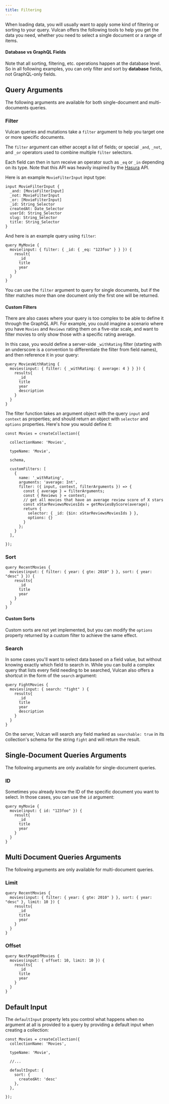 ```yaml
---
title: Filtering
---
```


When loading data, you will usually want to apply some kind of filtering or sorting to your query. Vulcan offers the following tools to help you get the data you need, whether you need to select a single document or a range of items. 

#### Database vs GraphQL Fields

Note that all sorting, filtering, etc. operations happen at the database level. So in all following examples, you can only filter and sort by **database** fields, not GraphQL-only fields. 

## Query Arguments

The following arguments are available for both single-document and multi-documents queries. 

### Filter

Vulcan queries and mutations take a `filter` argument to help you target one or more specific documents.

The `filter` argument can either accept a list of fields; or special `_and`, `_not`, and `_or` operators used to combine multiple `filter` selectors. 

Each field can then in turn receive an operator such as `_eq` or `_in` depending on its type. Note that this API was heavily inspired by the [Hasura](https://docs.hasura.io/1.0/graphql/manual/queries/query-filters.html) API. 

Here is an example `MovieFilterInput` input type:

```
input MovieFilterInput {
  _and: [MovieFilterInput]
  _not: MovieFilterInput
  _or: [MovieFilterInput]
  _id: String_Selector
  createdAt: Date_Selector
  userId: String_Selector
  slug: String_Selector
  title: String_Selector
}
```

And here is an example query using `filter`: 

```
query MyMovie {
  movie(input: { filter: { _id: { _eq: "123foo" } } }) {
    result{
      _id
      title
      year
    }
  }
}
```

You can use the `filter` argument to query for single documents, but if the filter matches more than one document only the first one will be returned. 

#### Custom Filters

There are also cases where your query is too complex to be able to define it through the GraphQL API. For example, you could imagine a scenario where you have `Movies` and `Reviews` rating them on a five-star scale, and want to filter movies to only show those with a specific rating average.

In this case, you would define a server-side `_withRating` filter (starting with an underscore is a convention to differentiate the filter from field names), and then reference it in your query:

```
query MoviesWithRating {
  movies(input: { filter: { _withRating: { average: 4 } } }) {
    results{
      _id
      title
      year
      description
    }
  }
}
```

The filter function takes an argument object with the query `input` and `context` as properties; and should return an object with `selector` and `options` properties. Here's how you would define it:

```
const Movies = createCollection({

  collectionName: 'Movies',

  typeName: 'Movie',

  schema,

  customFilters: [
    {
      name: '_withRating',
      arguments: 'average: Int',
      filter: ({ input, context, filterArguments }) => {
        const { average } = filterArguments;
        const { Reviews } = context;
        // get all movies that have an average review score of X stars 
        const xStarReviewsMoviesIds = getMoviesByScore(average);
        return {
          selector: { _id: {$in: xStarReviewsMoviesIds } },
          options: {}
        }
      };
    }
  ],

});
```

### Sort

```
query RecentMovies {
  movies(input: { filter: { year: { gte: 2010" } }, sort: { year: "desc" } }) {
    results{
      _id
      title
      year
    }
  }
}
```

#### Custom Sorts

Custom sorts are not yet implemented, but you can modify the `options` property returned by a custom filter to achieve the same effect. 

### Search

In some cases you'll want to select data based on a field value, but without knowing exactly which field to search in. While you can build a complex query that lists every field needing to be searched, Vulcan also offers a shortcut in the form of the `search` argument: 

```
query FightMovies {
  movies(input: { search: "fight" ) {
    results{
      _id
      title
      year
      description
    }
  }
}
```

On the server, Vulcan will search any field marked as `searchable: true` in its collection's schema for the string `fight` and will return the result. 

## Single-Document Queries Arguments

The following arguments are only available for single-document queries.

### ID

Sometimes you already know the ID of the specific document you want to select. In those cases, you can use the `id` argument:

```
query myMovie {
  movie(input: { id: "123foo" }) {
    result{
      _id
      title
      year
    }
  }
}
```

## Multi Document Queries Arguments

The following arguments are only available for multi-document queries.


### Limit

```
query RecentMovies {
  movies(input: { filter: { year: { gte: 2010" } }, sort: { year: "desc" }, limit: 10 }) {
    results{
      _id
      title
      year
    }
  }
}
```

### Offset

```
query NextPageOfMovies {
  movies(input: { offset: 10, limit: 10 }) {
    results{
      _id
      title
      year
    }
  }
}
```

## Default Input

The `defaultInput` property lets you control what happens when no argument at all is provided to a query by providing a default input when creating a collection:

```
const Movies = createCollection({
  collectionName: 'Movies',

  typeName: 'Movie',

  //...

  defaultInput: {
    sort: {
      createdAt: 'desc'
    },
  },

});
```
